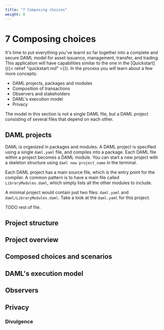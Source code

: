 ```yaml
---
title: "7 Composing choices"
weight: 8
---
```


# 7 Composing choices

It's time to put everything you've learnt so far together into a
complete and secure DAML model for asset issuance, management, transfer,
and trading. This application will have capabilities similar to the one
in the [Quickstart]({{< relref "quickstart.md" >}}). In the process you will learn about a
few more concepts:

- DAML projects, packages and modules
- Composition of transactions
- Observers and stakeholders
- DAML's execution model
- Privacy

The model in this section is not a single DAML file, but a DAML project
consisting of several files that depend on each other.

## DAML projects

DAML is organized in packages and modules. A DAML project is specified
using a single `daml.yaml` file, and compiles into a package. Each DAML
file within a project becomes a DAML module. You can start a new project
with a skeleton structure using `daml new project_name` in the terminal.

Each DAML project has a main source file, which is the entry point for
the compiler. A common pattern is to have a main file called
`LibraryModules.daml`, which simply lists all the other modules to
include.

A minimal project would contain just two files: `daml.yaml` and
`daml/LibraryModules.daml`. Take a look at the `daml.yaml` for this
project:

TODO rest of file.

## Project structure

## Project overview

## Composed choices and scenarios

## DAML's execution model

## Observers

## Privacy

### Divulgence
